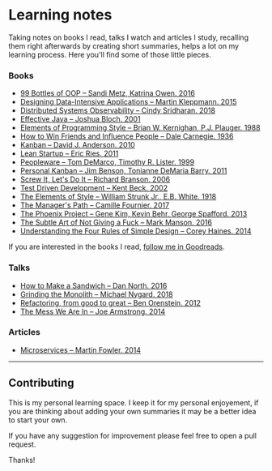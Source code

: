 # Learning notes

Taking notes on books I read, talks I watch and articles I study, recalling them right afterwards by creating short summaries, helps a lot on my learning process. Here you'll find some of those little pieces.

### Books

- [99 Bottles of OOP – Sandi Metz, Katrina Owen. 2016](books/99-bottles-of-oop.md)
- [Designing Data-Intensive Applications – Martin Kleppmann. 2015](books/designing-data-intensive-applications.md)
- [Distributed Systems Observability – Cindy Sridharan. 2018](books/distributed-systems-observability.md)
- [Effective Java –  Joshua Bloch. 2001](books/effective-java.md)
- [Elements of Programming Style – Brian W. Kernighan, P.J. Plauger. 1988](books/elements-of-programming-style.md)
- [How to Win Friends and Influence People – Dale Carnegie. 1936](books/how-to-win-friends-and-influence-people.md)
- [Kanban – David J. Anderson. 2010](books/kanban.md)
- [Lean Startup – Eric Ries. 2011](books/lean-startup.md)
- [Peopleware – Tom DeMarco, Timothy R. Lister. 1999](books/peopleware.md)
- [Personal Kanban – Jim Benson, Tonianne DeMaria Barry. 2011](books/personal-kanban.md)
- [Screw It, Let's Do It – Richard Branson. 2006](books/screw-it-lets-do-it.md)
- [Test Driven Development – Kent Beck. 2002](books/test-driven-development.md)
- [The Elements of Style – William Strunk Jr., E.B. White. 1918](books/the-elements-of-style.md)
- [The Manager's Path – Camille Fournier. 2017](books/the-managers-path.md)
- [The Phoenix Project – Gene Kim, Kevin Behr, George Spafford. 2013](books/the-phoenix-project.md)
- [The Subtle Art of Not Giving a Fuck – Mark Manson. 2016](books/the-subtle-art-of-not-giving-a-fuck.md)
- [Understanding the Four Rules of Simple Design – Corey Haines. 2014](books/understanding-the-four-rules-of-simple-design.md)

If you are interested in the books I read, [follow me in Goodreads](https://www.goodreads.com/keyvanakbary).

### Talks

- [How to Make a Sandwich – Dan North. 2016](talks/how-to-make-a-sandwich.md)
- [Grinding the Monolith – Michael Nygard. 2018](talks/grinding-the-monolith.md)
- [Refactoring, from good to great – Ben Orenstein. 2012](talks/refactoring-from-good-to-great.md)
- [The Mess We Are In – Joe Armstrong. 2014](talks/the-mess-we-are-in.md)

### Articles

- [Microservices – Martin Fowler. 2014](articles/microservices.md)

---

## Contributing

This is my personal learning space. I keep it for my personal enjoyement, if you are thinking about adding your own summaries it may be a better idea to start your own.

If you have any suggestion for improvement please feel free to open a pull request.

Thanks!